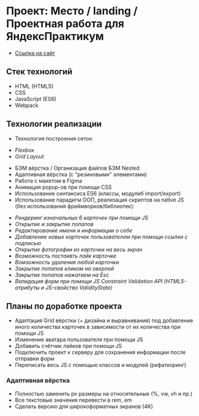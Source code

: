 # Проект: Место / landing / Проектная работа для ЯндексПрактикум

- [Ссылка на сайт](https://hannahstarling.github.io/mesto/)

## Стек технологий

- HTML (HTML5)
- CSS
- JavaScript (ES6)
- Webpack

## Технологии реализации

- Технология построения сеток:

* _Flexbox_
* _Grid Layout_

- БЭМ вёрстка / Организация файлов БЭМ Nested
- Адаптивная вёрстка (с "резиновыми" элементами)
- Работа с макетом в Figma
- Анимация popup-ов при помощи CSS
- Использование синтаксиса ES6 (классы, модулиб import/export)
- Использование парадигм ООП, реализация скриптов на native JS (без использования фреймворков/библиотек):

* _Рендеринг изначальных 6 карточек при помощи JS_
* _Открытие и закрытие попапов_
* _Редактирование имени и информации о себе_
* _Добавление новых карточек пользователем при помощи ссылки с подписью_
* _Открытие фотографии из карточки на весь экран_
* _Возможность постаивть лайк карточке_
* _Вомзожность удаления любой карточки_
* _Закрытие попапов кликом на оверлей_
* _Закрытие попапов нажатием на Esc_
* _Валидация форм при помощи JS Constraint Validation API (HTML5-атрибуты и JS-свойство ValidityState)_

## Планы по доработке проекта

- Адаптация Grid вёрстки (+ дизайна и выравнивания) под добавление иного количества карточек в зависимости от их количества при помощи JS
- Изменение аватара пользователя при помощи JS
- Добавить счётчик лайков при помощи JS
- Подключить проект к серверу для сохранения информации после отправки форм
- Переписать весь JS с помощью классов и модулей (рефаткоринг)

### Адаптивная вёрстка

- Полностью заменить px размеры на относительные (%, vw, vh и пр.)
- Все текстовые значения перевести в rem, em
- Сделать версию для широкоформатных экранов (4K)

